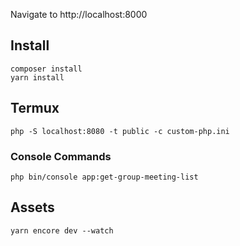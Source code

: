 Navigate to http://localhost:8000

## Install

    composer install
    yarn install

## Termux

	php -S localhost:8080 -t public -c custom-php.ini

### Console Commands

    php bin/console app:get-group-meeting-list

## Assets

    yarn encore dev --watch
